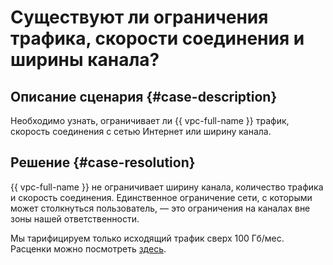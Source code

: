 # Существуют ли ограничения трафика, скорости соединения и ширины канала?


## Описание сценария {#case-description}

Необходимо узнать, ограничивает ли {{ vpc-full-name }} трафик, скорость соединения с сетью Интернет или ширину канала.

## Решение {#case-resolution}

{{ vpc-full-name }} не ограничивает ширину канала, количество трафика и скорость соединения. Единственное ограничение сети, с которыми может столкнуться пользователь, — это ограничения на каналах вне зоны нашей ответственности. 

Мы тарифицируем только исходящий трафик сверх 100 Гб/мес. Расценки можно посмотреть [здесь](../../../vpc/pricing).
